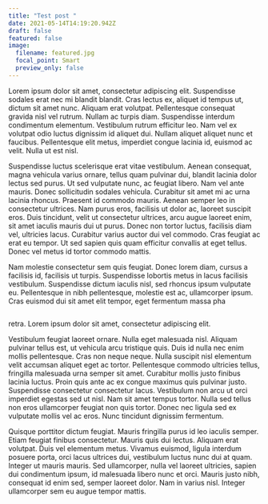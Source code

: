 ```yaml
---
title: "Test post "
date: 2021-05-14T14:19:20.942Z
draft: false
featured: false
image:
  filename: featured.jpg
  focal_point: Smart
  preview_only: false
---
```

<!--StartFragment-->

Lorem ipsum dolor sit amet, consectetur adipiscing elit. Suspendisse sodales erat nec mi blandit blandit. Cras lectus ex, aliquet id tempus ut, dictum sit amet nunc. Aliquam erat volutpat. Pellentesque consequat gravida nisl vel rutrum. Nullam ac turpis diam. Suspendisse interdum condimentum elementum. Vestibulum rutrum efficitur leo. Nam vel ex volutpat odio luctus dignissim id aliquet dui. Nullam aliquet aliquet nunc et faucibus. Pellentesque elit metus, imperdiet congue lacinia id, euismod ac velit. Nulla ut est nisl.

Suspendisse luctus scelerisque erat vitae vestibulum. Aenean consequat, magna vehicula varius ornare, tellus quam pulvinar dui, blandit lacinia dolor lectus sed purus. Ut sed vulputate nunc, ac feugiat libero. Nam vel ante mauris. Donec sollicitudin sodales vehicula. Curabitur sit amet mi ac urna lacinia rhoncus. Praesent id commodo mauris. Aenean semper leo in consectetur ultrices. Nam purus eros, facilisis ut dolor ac, laoreet suscipit eros. Duis tincidunt, velit ut consectetur ultrices, arcu augue laoreet enim, sit amet iaculis mauris dui ut purus. Donec non tortor luctus, facilisis diam vel, ultricies lacus. Curabitur varius auctor dui vel commodo. Cras feugiat ac erat eu tempor. Ut sed sapien quis quam efficitur convallis at eget tellus. Donec vel metus id tortor commodo mattis.

Nam molestie consectetur sem quis feugiat. Donec lorem diam, cursus a facilisis id, facilisis ut turpis. Suspendisse lobortis metus in lacus facilisis vestibulum. Suspendisse dictum iaculis nisl, sed rhoncus ipsum vulputate eu. Pellentesque in nibh pellentesque, molestie est ac, ullamcorper ipsum. Cras euismod dui sit amet elit tempor, eget fermentum massa pha

![]()

retra. Lorem ipsum dolor sit amet, consectetur adipiscing elit.

Vestibulum feugiat laoreet ornare. Nulla eget malesuada nisl. Aliquam pulvinar tellus est, ut vehicula arcu tristique quis. Duis id nulla nec enim mollis pellentesque. Cras non neque neque. Nulla suscipit nisl elementum velit accumsan aliquet eget ac tortor. Pellentesque commodo ultricies tellus, fringilla malesuada urna semper sit amet. Curabitur mollis justo finibus lacinia luctus. Proin quis ante ac ex congue maximus quis pulvinar justo. Suspendisse consectetur consectetur lacus. Vestibulum non arcu ut orci imperdiet egestas sed ut nisl. Nam sit amet tempus tortor. Nulla sed tellus non eros ullamcorper feugiat non quis tortor. Donec nec ligula sed ex vulputate mollis vel ac eros. Nunc tincidunt dignissim fermentum.

Quisque porttitor dictum feugiat. Mauris fringilla purus id leo iaculis semper. Etiam feugiat finibus consectetur. Mauris quis dui lectus. Aliquam erat volutpat. Duis vel elementum metus. Vivamus euismod, ligula interdum posuere porta, orci lacus ultrices dui, vestibulum luctus nunc dui at quam. Integer ut mauris mauris. Sed ullamcorper, nulla vel laoreet ultricies, sapien dui condimentum ipsum, id malesuada libero nunc et orci. Mauris justo nibh, consequat id enim sed, semper laoreet dolor. Nam in varius nisl. Integer ullamcorper sem eu augue tempor mattis.

<!--EndFragment-->

```

```